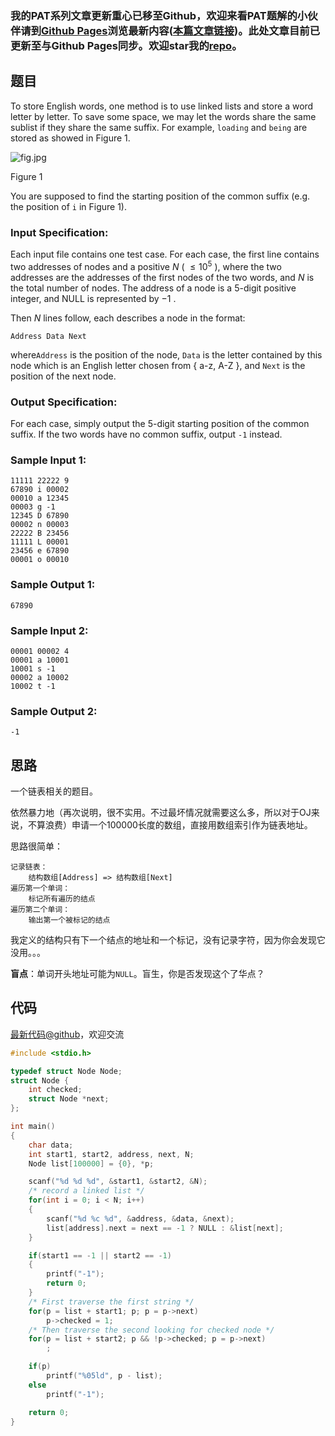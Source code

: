 ### 我的PAT系列文章更新重心已移至Github，欢迎来看PAT题解的小伙伴请到[Github Pages](https://oliverlew.github.io/PAT)浏览最新内容([本篇文章链接](https://oliverlew.github.io/PAT/Advanced/1032.html))。此处文章目前已更新至与Github Pages同步。欢迎star我的[repo](https://github.com/OliverLew/PAT)。

## 题目

To store English words, one method is to use linked lists and store a word
letter by letter. To save some space, we may let the words share the same
sublist if they share the same suffix. For example, `loading` and `being` are
stored as showed in Figure 1.

![fig.jpg](https://images.ptausercontent.com/ef0a1fdf-3d9f-46dc-9a27-21f989270fd4.jpg)

Figure 1

You are supposed to find the starting position of the common suffix (e.g. the
position of `i` in Figure 1).

### Input Specification:

Each input file contains one test case. For each case, the first line contains
two addresses of nodes and a positive $N$ ( $\le 10^5$ ), where the two
addresses are the addresses of the first nodes of the two words, and $N$ is
the total number of nodes. The address of a node is a 5-digit positive
integer, and NULL is represented by $-1$ .

Then $N$ lines follow, each describes a node in the format:

    
    
    Address Data Next
    

where`Address` is the position of the node, `Data` is the letter contained by
this node which is an English letter chosen from { a-z, A-Z }, and `Next` is
the position of the next node.

### Output Specification:

For each case, simply output the 5-digit starting position of the common
suffix. If the two words have no common suffix, output `-1` instead.

### Sample Input 1:

    
    
    11111 22222 9
    67890 i 00002
    00010 a 12345
    00003 g -1
    12345 D 67890
    00002 n 00003
    22222 B 23456
    11111 L 00001
    23456 e 67890
    00001 o 00010
    

### Sample Output 1:

    
    
    67890
    

### Sample Input 2:

    
    
    00001 00002 4
    00001 a 10001
    10001 s -1
    00002 a 10002
    10002 t -1
    

### Sample Output 2:

    
    
    -1
    



## 思路


一个链表相关的题目。

依然暴力地（再次说明，很不实用。不过最坏情况就需要这么多，所以对于OJ来说，不算浪费）申请一个100000长度的数组，直接用数组索引作为链表地址。

思路很简单：
```
记录链表：
    结构数组[Address] => 结构数组[Next]
遍历第一个单词：
    标记所有遍历的结点
遍历第二个单词：
    输出第一个被标记的结点
```

我定义的结构只有下一个结点的地址和一个标记，没有记录字符，因为你会发现它没用。。。

**盲点**：单词开头地址可能为`NULL`。盲生，你是否发现这个了华点？

## 代码

[最新代码@github](https://github.com/OliverLew/PAT/blob/master/PATAdvanced/1032.c)，欢迎交流
```c
#include <stdio.h>

typedef struct Node Node;
struct Node {
    int checked;
    struct Node *next;
};

int main()
{
    char data;
    int start1, start2, address, next, N;
    Node list[100000] = {0}, *p;

    scanf("%d %d %d", &start1, &start2, &N);
    /* record a linked list */
    for(int i = 0; i < N; i++)
    {
        scanf("%d %c %d", &address, &data, &next);
        list[address].next = next == -1 ? NULL : &list[next];
    }

    if(start1 == -1 || start2 == -1)
    {
        printf("-1");
        return 0;
    }
    /* First traverse the first string */
    for(p = list + start1; p; p = p->next)
        p->checked = 1;
    /* Then traverse the second looking for checked node */
    for(p = list + start2; p && !p->checked; p = p->next)
        ;

    if(p)
        printf("%05ld", p - list);
    else
        printf("-1");

    return 0;
}
```